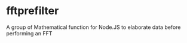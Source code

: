 # fftprefilter
A group of Mathematical function for Node.JS to elaborate data before performing an FFT
